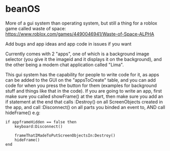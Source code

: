 # beanOS
More of a gui system than operating system, but still a thing for a roblox game called waste of space: https://www.roblox.com/games/4490046941/Waste-of-Space-ALPHA

Add bugs and app ideas and app code in issues if you want

Currently comes with 2 "apps", one of which is a background image selector (you give it the imageid and it displays it on the background), and the other being a modem chat application called "Lima".

This gui system has the capability for people to write code for it, as apps can be added to the GUI on the "appsToCreate" table, and you can add code for when you press the button for them (examples for background stuff and things like that in the code). If you are going to write an app, first make sure you called showFrame() at the start, then make sure you add an if statement at the end that calls :Destroy() on all ScreenObjects created in the app, and call :Disconnect() on all parts you binded an event to, AND call hideFrame() e.g: 
```
if appframeHidden == false then
    keyboard:Disconnect()

    frameThatIMadeToPutScreenObjectsIn:Destroy()
    hideFrame()
end
```
